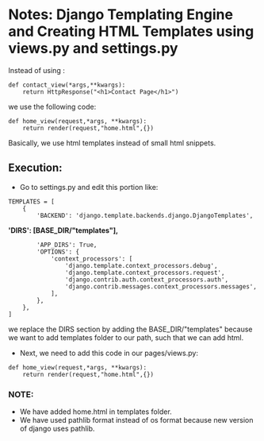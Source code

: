 # Notes: Django Templating Engine and Creating HTML Templates using views.py and settings.py

Instead of using :

```
def contact_view(*args,**kwargs):
    return HttpResponse("<h1>Contact Page</h1>")
```

we use the following code:

```
def home_view(request,*args, **kwargs):
    return render(request,"home.html",{})
```

Basically, we use html templates instead of small html snippets.

## Execution:

- Go to settings.py and edit this portion like:

```
TEMPLATES = [
    {
        'BACKEND': 'django.template.backends.django.DjangoTemplates',
```

**'DIRS': [BASE_DIR/"templates"],**

```
        'APP_DIRS': True,
        'OPTIONS': {
            'context_processors': [
                'django.template.context_processors.debug',
                'django.template.context_processors.request',
                'django.contrib.auth.context_processors.auth',
                'django.contrib.messages.context_processors.messages',
            ],
        },
    },
]
```

we replace the DIRS section by adding the BASE_DIR/"templates" because we want to add templates folder to our path, such that we can add html.

- Next, we need to add this code in our pages/views.py:

```
def home_view(request,*args, **kwargs):
    return render(request,"home.html",{})
```

### NOTE:

- We have added home.html in templates folder.
- We have used pathlib format instead of os format because new version of django uses pathlib.
